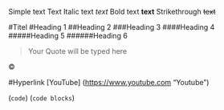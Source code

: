 Simple text  Text
Italic text _text_
Bold text  **text**
Strikethrough ~~text~~


#Titel
#Heading 1
##Heading 2
###Heading 3
####Heading 4
#####Heading 5
######Heading 6


> Your Quote will be typed here

&copy;

#Hyperlink
[YouTube] (https://www.youtube.com “Youtube”)


(`code`)
(```code blocks```)
